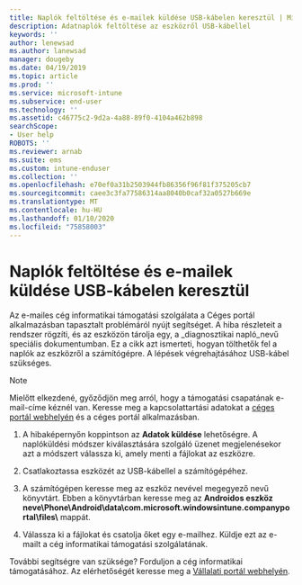 ```yaml
---
title: Naplók feltöltése és e-mailek küldése USB-kábelen keresztül | Microsoft Docs
description: Adatnaplók feltöltése az eszközről USB-kábellel
keywords: ''
author: lenewsad
ms.author: lanewsad
manager: dougeby
ms.date: 04/19/2019
ms.topic: article
ms.prod: ''
ms.service: microsoft-intune
ms.subservice: end-user
ms.technology: ''
ms.assetid: c46775c2-9d2a-4a88-89f0-4104a462b898
searchScope:
- User help
ROBOTS: ''
ms.reviewer: arnab
ms.suite: ems
ms.custom: intune-enduser
ms.collection: ''
ms.openlocfilehash: e70ef0a31b2503944fb86356f96f81f375205cb7
ms.sourcegitcommit: caee3c3fa77586314aa8040b0caf32a0527b669e
ms.translationtype: MT
ms.contentlocale: hu-HU
ms.lasthandoff: 01/10/2020
ms.locfileid: "75858003"
---
```

# <a name="upload-and-email-logs-using-a-usb-cable"></a>Naplók feltöltése és e-mailek küldése USB-kábelen keresztül

Az e-mailes cég informatikai támogatási szolgálata a Céges portál alkalmazásban tapasztalt problémáról nyújt segítséget. A hiba részleteit a rendszer rögzíti, és az eszközön tárolja egy, a _diagnosztikai napló_nevű speciális dokumentumban. Ez a cikk azt ismerteti, hogyan tölthetők fel a naplók az eszközről a számítógépre. A lépések végrehajtásához USB-kábel szükséges.   

> [!Note]
> Mielőtt elkezdené, győződjön meg arról, hogy a támogatási csapatának e-mail-címe kéznél van. Keresse meg a kapcsolattartási adatokat a [céges portál webhelyén](https://go.microsoft.com/fwlink/?linkid=2010980) és a céges portál alkalmazásban. 

1. A hibaképernyőn koppintson az **Adatok küldése** lehetőségre. A naplóküldési módszer kiválasztására szolgáló üzenet megjelenésekor azt a módszert válassza ki, amely menti a fájlokat az eszközre.  

2. Csatlakoztassa eszközét az USB-kábellel a számítógépéhez. 

3. A számítógépen keresse meg az eszköz nevével megegyező nevű könyvtárt. Ebben a könyvtárban keresse meg az <strong>Androidos eszköz neve\Phone\Android\data\com.microsoft.windowsintune.companyportal\files\\</strong> mappát.

4. Válassza ki a fájlokat és csatolja őket egy e-mailhez. Küldje ezt az e-mailt a cég informatikai támogatási szolgálatának.

További segítségre van szüksége? Forduljon a cég informatikai támogatásához. Az elérhetőségét keresse meg a [Vállalati portál webhelyén](https://go.microsoft.com/fwlink/?linkid=2010980).
